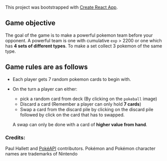 This project was bootstrapped with [Create React App](https://github.com/facebook/create-react-app).

## Game objective
The goal of the game is to make a powerful pokemon team before your opponent. A powerful team is one with cumulative `exp` > 2200 or one which
has **4 sets of different types**. To make a set collect 3 pokemon of the same type.

## Game rules are as follows
- Each player gets 7 random pokemon cards to begin with. 
- On the turn a player can either:
    - pick a random card from deck (By clicking on the `pokeball` image)
    - Discard a card (Remember a player can only hold **7 cards**)
    - Swap a card from the discard pile by clicking on the discard pile followed by click on the card that has to swapped.
     
     A swap can only be done with a card of **higher value from hand**.
     
 ### Credits:
 
 Paul Hallett and [PokéAPI](https://pokeapi.co/) contributors. Pokémon and Pokémon character names are trademarks of Nintendo
